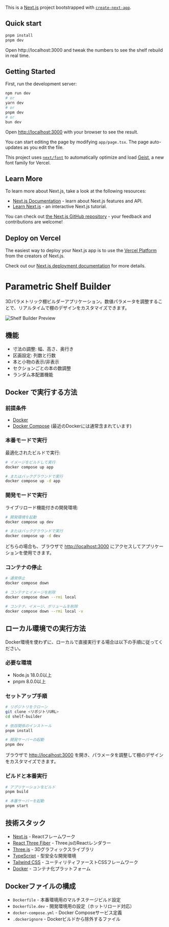 This is a [Next.js](https://nextjs.org) project bootstrapped with [`create-next-app`](https://nextjs.org/docs/app/api-reference/cli/create-next-app).

## Quick start

```bash
pnpm install
pnpm dev
```

Open http://localhost:3000 and tweak the numbers to see the shelf rebuild in real time.

## Getting Started

First, run the development server:

```bash
npm run dev
# or
yarn dev
# or
pnpm dev
# or
bun dev
```

Open [http://localhost:3000](http://localhost:3000) with your browser to see the result.

You can start editing the page by modifying `app/page.tsx`. The page auto-updates as you edit the file.

This project uses [`next/font`](https://nextjs.org/docs/app/building-your-application/optimizing/fonts) to automatically optimize and load [Geist](https://vercel.com/font), a new font family for Vercel.

## Learn More

To learn more about Next.js, take a look at the following resources:

- [Next.js Documentation](https://nextjs.org/docs) - learn about Next.js features and API.
- [Learn Next.js](https://nextjs.org/learn) - an interactive Next.js tutorial.

You can check out [the Next.js GitHub repository](https://github.com/vercel/next.js) - your feedback and contributions are welcome!

## Deploy on Vercel

The easiest way to deploy your Next.js app is to use the [Vercel Platform](https://vercel.com/new?utm_medium=default-template&filter=next.js&utm_source=create-next-app&utm_campaign=create-next-app-readme) from the creators of Next.js.

Check out our [Next.js deployment documentation](https://nextjs.org/docs/app/building-your-application/deploying) for more details.

# Parametric Shelf Builder

3Dパラメトリック棚ビルダーアプリケーション。数値パラメータを調整することで、リアルタイムで棚のデザインをカスタマイズできます。

![Shelf Builder Preview](./public/shelf-preview.png)

## 機能

- 寸法の調整: 幅、高さ、奥行き
- 区画設定: 列数と行数
- 本と小物の表示/非表示
- セクションごとの本の数調整
- ランダム本配置機能

## Docker で実行する方法

### 前提条件

- [Docker](https://docs.docker.com/get-docker/)
- [Docker Compose](https://docs.docker.com/compose/install/) (最近のDockerには通常含まれています)

### 本番モードで実行

最適化されたビルドで実行:

```bash
# イメージをビルドして実行
docker compose up app

# またはバックグラウンドで実行
docker compose up -d app
```

### 開発モードで実行

ライブリロード機能付きの開発環境:

```bash
# 開発環境を起動
docker compose up dev

# またはバックグラウンドで実行
docker compose up -d dev
```

どちらの場合も、ブラウザで [http://localhost:3000](http://localhost:3000) にアクセスしてアプリケーションを使用できます。

### コンテナの停止

```bash
# 通常停止
docker compose down

# コンテナとイメージを削除
docker compose down --rmi local

# コンテナ、イメージ、ボリュームを削除
docker compose down --rmi local -v
```

## ローカル環境での実行方法

Docker環境を使わずに、ローカルで直接実行する場合は以下の手順に従ってください。

### 必要な環境

- Node.js 18.0.0以上
- pnpm 8.0.0以上

### セットアップ手順

```bash
# リポジトリをクローン
git clone <リポジトリURL>
cd shelf-builder

# 依存関係のインストール
pnpm install

# 開発サーバーの起動
pnpm dev
```

ブラウザで [http://localhost:3000](http://localhost:3000) を開き、パラメータを調整して棚のデザインをカスタマイズできます。

### ビルドと本番実行

```bash
# アプリケーションをビルド
pnpm build

# 本番サーバーを起動
pnpm start
```

## 技術スタック

- [Next.js](https://nextjs.org/) - Reactフレームワーク
- [React Three Fiber](https://github.com/pmndrs/react-three-fiber) - Three.jsのReactレンダラー
- [Three.js](https://threejs.org/) - 3Dグラフィックスライブラリ
- [TypeScript](https://www.typescriptlang.org/) - 型安全な開発環境
- [Tailwind CSS](https://tailwindcss.com/) - ユーティリティファーストCSSフレームワーク
- [Docker](https://www.docker.com/) - コンテナ化プラットフォーム

## Dockerファイルの構成

- `Dockerfile` - 本番環境用のマルチステージビルド設定
- `Dockerfile.dev` - 開発環境用の設定（ホットリロード対応）
- `docker-compose.yml` - Docker Composeサービス定義
- `.dockerignore` - Dockerビルドから除外するファイル
